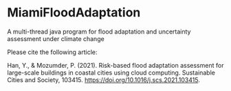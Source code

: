 # MiamiFloodAdaptation
A multi-thread java program for flood adaptation and uncertainty assessment under climate change

Please cite the following article:

Han, Y., & Mozumder, P. (2021). Risk-based flood adaptation assessment for large-scale buildings in coastal cities using cloud computing. Sustainable Cities and Society, 103415. https://doi.org/10.1016/j.scs.2021.103415.


